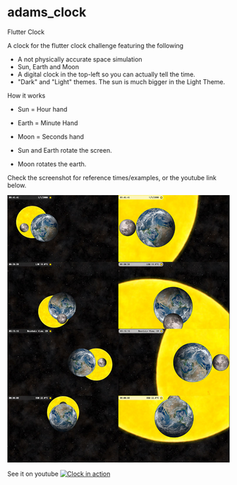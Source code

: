 # adams_clock
Flutter Clock

A clock for the flutter clock challenge featuring the following

- A not physically accurate space simulation
- Sun, Earth and Moon
- A digital clock in the top-left so you can actually tell the time.
- "Dark" and "Light" themes. The sun is much bigger in the Light Theme.

How it works

- Sun = Hour hand
- Earth = Minute Hand
- Moon = Seconds hand

- Sun and Earth rotate the screen. 
- Moon rotates the earth.

Check the screenshot for reference times/examples, or the youtube link below. 

![alt text](https://raw.githubusercontent.com/ahammer/adams_clock/master/clock/screenshots/contact_sheet.jpg)

See it on youtube
[![Clock in action](http://img.youtube.com/vi/pEJCsp5tsR4/0.jpg)](http://www.youtube.com/watch?v=pEJCsp5tsR4 "Clock in action")
